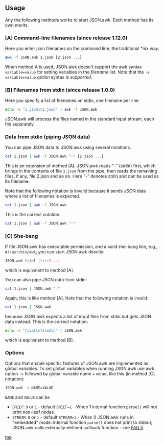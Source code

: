 <a name="0"></a>
## Usage

Any the following methods works to start JSON.awk. Each method has its own
merits.

### [A] Command-line filenames (since release 1.12.0)

Here you enter json filenames on the command line, the traditional \*nix way.

```sh
awk -f JSON.awk 1.json [2.json ...]
```

When method A is used, JSON.awk doesn't support the awk syntax `variable=value`
for setting variables in the _filename_ list.  Note that the `-v
variable=value` _option_ syntax _is supported_.

### [B] Filenames from stdin (since release 1.0.0)

Here you specify a list of filenames on stdin, one filename per line.

```sh
echo -e "1.json\n2.json" | awk -f JSON.awk
```

JSON.awk will process the files named in the standard input stream, each file
separately.

<a name="pipe"></a>
### Data from stdin (piping JSON data)

You can pipe JSON data to JSON.awk using several notations.

```sh
cat 1.json | awk -f JSON.awk "-" [2.json ...]
```

This is an extension of method [A].  JSON.awk reads "-" (stdin) first, which
brings in the contents of file `1.json` from the pipe, then reads the remaining
files, if any, file 2.json and so on. Here "-" denotes stdin and can be used as
its filename.

Note that the following notation is invalid because it sends JSON
data where a list of filenames is expected.

```sh
cat 1.json | awk -f JSON.awk
```

This is the correct notation:

```sh
cat 1.json | awk -f JSON.awk "-"
```

<a name="C"></a>
### [C] She-bang

If file JSON.awk has executable permission, and a valid she-bang line, e.g.,
`#!/usr/bin/awk`, you can start JSON.awk directly:

```sh
JSON.awk file1 [file2...]
```

which is equivalent to method [A].

You can also pipe JSON data from stdin:

```sh
cat 1.json | JSON.awk "-"
```

Again, this is like method [A]. Note that the following notation is
invalid:

```sh
cat 1.json | JSON.awk
```

because JSON.awk expects a list of input files from stdin but gets JSON
data instead. This is the correct notation:

```sh
echo -e "file1\nfile2\n" | JSON.awk
```

which is equivalent to method [B].

<a name="options"></a>
### Options

Options that enable specific features of JSON.awk are implemented as global
variables.  To set global variables when running JSON.awk use awk option `-v`
followed by global variable name `=` value, like this (in method [C] notation):

```sh
JSON.awk -v NAME=VALUE
```

`NAME` and `VALUE` can be

* `BRIEF`: `0` or `1` - default `BRIEF=1` - When 1 internal function `parse()`
  will not print non-leaf nodes.
* `STREAM`: `0` or `1` - default `STREAM=1` - When 0 JSON.awk runs in
  "embedded" mode: internal function `parse()` does not print to stdout;
  JSON.awk calls externally-defined callback function - see [FAQ 5](#5).

[top](#0)

